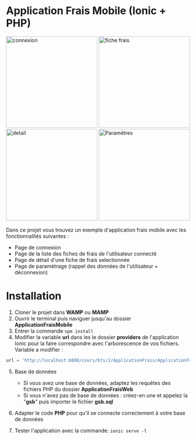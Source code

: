 # Application Frais Mobile (Ionic + PHP)

<img src="http://danielpaul.fr/test/1.png" alt="connexion" width="250"/>
<img src="http://danielpaul.fr/test/2.png" alt="fiche frais" width="250"/>
<img src="http://danielpaul.fr/test/3.png" alt="detail" width="250"/>
<img src="http://danielpaul.fr/test/4.png" alt="Paramètres" width="250"/>

Dans ce projet vous trouvez un exemple d'application frais mobile avec les fonctionnalités suivantes :

- Page de connexion
- Page de la liste des fiches de frais de l'utilisateur connecté
- Page de détail d'une fiche de frais selectionnée
- Page de paramètrage (rappel des données de l'utilisateur + déconnexion)

# Installation

1. Cloner le projet dans **WAMP** ou **MAMP**
2. Ouvrir le terminal puis naviguer jusqu'au dossier **ApplicationFraisMobile**
3. Entrer la commande `npm install`
4. Modifier la variable **url** dans les le dossier **providers** de l'application Ionic pour la faire correspondre avec l'arborescence de vos fichiers. Variable a modifier :
```php
url = 'http://localhost:8888/cours/bts/2/ApplicationFrais/ApplicationFrais/ApplicationFraisWeb/';
  ```

5. Base de données 
      - Si vous avez une base de données, adaptez les requêtes des fichiers PHP du dossier **ApplicationFraisWeb**
      - Si vous n'avez pas de base de données : créez-en une et appelez la "**gsb**" puis importer le fichier **gsb.sql**

6. Adapter le code **PHP** pour qu'il se connecte correctement à votre base de données

7. Tester l'application avec la commande: `ionic serve -l`
      

